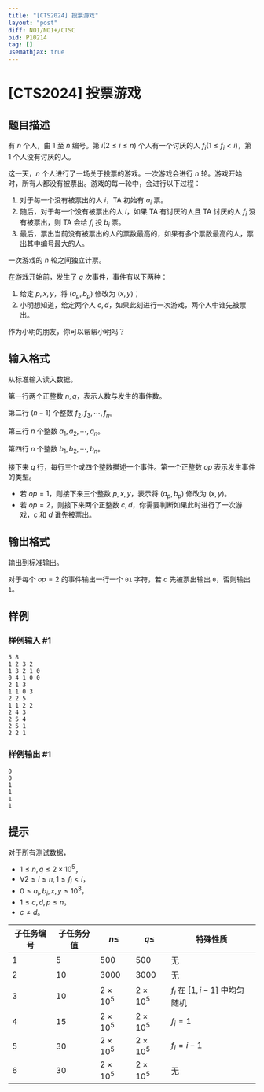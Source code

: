 ```yaml
---
title: "[CTS2024] 投票游戏"
layout: "post"
diff: NOI/NOI+/CTSC
pid: P10214
tag: []
usemathjax: true
---
```


# [CTS2024] 投票游戏
## 题目描述

有 $n$ 个人，由 $1$ 至 $n$ 编号。第 $i (2 \le i \le n)$ 个人有一个讨厌的人 $f_i (1 \leq f_i < i)$，第 $1$ 个人没有讨厌的人。

这一天，$n$ 个人进行了一场关于投票的游戏。一次游戏会进行 $n$ 轮。游戏开始时，所有人都没有被票出。游戏的每一轮中，会进行以下过程：

1. 对于每一个没有被票出的人 $i$，TA 初始有 $a_i$ 票。
2. 随后，对于每一个没有被票出的人 $i$，如果 TA 有讨厌的人且 TA 讨厌的人 $f_i$ 没有被票出，则 TA 会给 $f_i$ 投 $b_i$ 票。
3. 最后，票出当前没有被票出的人的票数最高的，如果有多个票数最高的人，票出其中编号最大的人。

一次游戏的 $n$ 轮之间独立计票。

在游戏开始前，发生了 $q$ 次事件，事件有以下两种：

1. 给定 $p, x, y$，将 $(a_p, b_p)$ 修改为 $(x,y)$；
2. 小明想知道，给定两个人 $c,d$，如果此刻进行一次游戏，两个人中谁先被票出。

作为小明的朋友，你可以帮帮小明吗？
## 输入格式

从标准输入读入数据。

第一行两个正整数 $n, q$，表示人数与发生的事件数。

第二行 $(n-1)$ 个整数 $f_2, f_3, \cdots, f_n$。

第三行 $n$ 个整数 $a_1, a_2, \cdots, a_n$。

第四行 $n$ 个整数 $b_1, b_2, \cdots, b_n$。

接下来 $q$ 行，每行三个或四个整数描述一个事件。第一个正整数 $op$ 表示发生事件的类型。

- 若 $op=1$，则接下来三个整数 $p, x, y$，表示将 $(a_p, b_p)$ 修改为 $(x, y)$。
- 若 $op=2$，则接下来两个正整数 $c, d$，你需要判断如果此时进行了一次游戏，$c$ 和 $d$ 谁先被票出。
## 输出格式

输出到标准输出。

对于每个 $op=2$ 的事件输出一行一个 `01` 字符，若 $c$ 先被票出输出 `0`，否则输出 `1`。
## 样例

### 样例输入 #1
```
5 8
1 2 3 2
1 3 2 1 0
0 4 1 0 0
2 1 3
1 1 0 3
2 2 5
1 1 2 2
2 4 3
2 5 4
2 5 1
2 2 1

```
### 样例输出 #1
```
0
0
1
1
1
1

```
## 提示

对于所有测试数据，

- $1 \le n, q \le 2 \times 10^5$，
- $\forall 2 \le i \le n, 1 \le f_i < i$，
- $0 \le a_i, b_i, x, y \le 10^8$，
- $1 \le c, d, p \le n$，
- $c \ne d$。

| 子任务编号 | 子任务分值 | $n \leq$        | $q \leq$        | 特殊性质                       |
|-------|-------|-----------------|-----------------|----------------------------|
| 1     | 5     | $500$           | $500$           | 无                          |
| 2     | 10    | $3000$          | $3000$          | 无                          |
| 3     | 10    | $2 \times 10^5$ | $2 \times 10^5$ | $f_i$ 在 $[1, i - 1]$ 中均匀随机 |
| 4     | 15    | $2 \times 10^5$ | $2 \times 10^5$ | $f_i = 1$                  |
| 5     | 30    | $2 \times 10^5$ | $2 \times 10^5$ | $f_i = i-1$                |
| 6     | 30    | $2 \times 10^5$ | $2 \times 10^5$ | 无                          |


